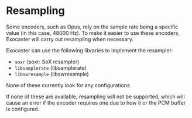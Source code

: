 
# Resampling

Some encoders, such as Opus, rely on the sample rate being a specific value
(in this case, 48000 Hz). To make it easier to use these encoders, Exocaster
will carry out resampling when necessary.

Exocaster can use the following libraries to implement the resampler:
* `soxr` (soxr: SoX resampler)
* `libsamplerate` (libsamplerate)
* `libswresample` (libswresample)

None of these currently look for any configurations.

If none of these are available, resampling will not be supported,
which will cause an error if the encoder requires one due to how
it or the PCM buffer is configured.
